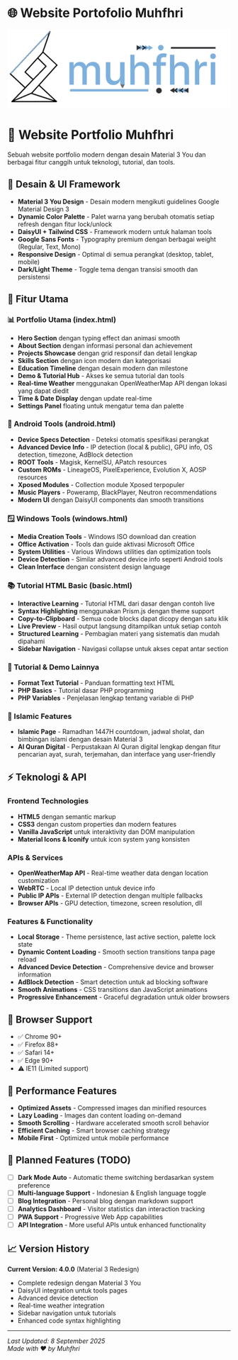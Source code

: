 # 🌐 Website Portofolio Muhfhri
![Preview](css/image/light.gif)

# 🌟 Website Portfolio Muhfhri

Sebuah website portfolio modern dengan desain Material 3 You dan berbagai fitur canggih untuk teknologi, tutorial, dan tools.

## 🎨 Desain & UI Framework

- **Material 3 You Design** - Desain modern mengikuti guidelines Google Material Design 3
- **Dynamic Color Palette** - Palet warna yang berubah otomatis setiap refresh dengan fitur lock/unlock
- **DaisyUI + Tailwind CSS** - Framework modern untuk halaman tools
- **Google Sans Fonts** - Typography premium dengan berbagai weight (Regular, Text, Mono)
- **Responsive Design** - Optimal di semua perangkat (desktop, tablet, mobile)
- **Dark/Light Theme** - Toggle tema dengan transisi smooth dan persistensi

## 🚀 Fitur Utama

### 📊 Portfolio Utama (index.html)
- **Hero Section** dengan typing effect dan animasi smooth
- **About Section** dengan informasi personal dan achievement
- **Projects Showcase** dengan grid responsif dan detail lengkap
- **Skills Section** dengan icon modern dan kategorisasi
- **Education Timeline** dengan desain modern dan milestone
- **Demo & Tutorial Hub** - Akses ke semua tutorial dan tools
- **Real-time Weather** menggunakan OpenWeatherMap API dengan lokasi yang dapat diedit
- **Time & Date Display** dengan update real-time
- **Settings Panel** floating untuk mengatur tema dan palette

### 🤖 Android Tools (android.html)
- **Device Specs Detection** - Deteksi otomatis spesifikasi perangkat
- **Advanced Device Info** - IP detection (local & public), GPU info, OS detection, timezone, AdBlock detection
- **ROOT Tools** - Magisk, KernelSU, APatch resources
- **Custom ROMs** - LineageOS, PixelExperience, Evolution X, AOSP resources  
- **Xposed Modules** - Collection module Xposed terpopuler
- **Music Players** - Poweramp, BlackPlayer, Neutron recommendations
- **Modern UI** dengan DaisyUI components dan smooth transitions

### 🪟 Windows Tools (windows.html)
- **Media Creation Tools** - Windows ISO download dan creation
- **Office Activation** - Tools dan guide aktivasi Microsoft Office
- **System Utilities** - Various Windows utilities dan optimization tools
- **Device Detection** - Similar advanced device info seperti Android tools
- **Clean Interface** dengan consistent design language

### 📚 Tutorial HTML Basic (basic.html)
- **Interactive Learning** - Tutorial HTML dari dasar dengan contoh live
- **Syntax Highlighting** menggunakan Prism.js dengan theme support
- **Copy-to-Clipboard** - Semua code blocks dapat dicopy dengan satu klik
- **Live Preview** - Hasil output langsung ditampilkan untuk setiap contoh
- **Structured Learning** - Pembagian materi yang sistematis dan mudah dipahami
- **Sidebar Navigation** - Navigasi collapse untuk akses cepat antar section

### 🔧 Tutorial & Demo Lainnya
- **Format Text Tutorial** - Panduan formatting text HTML
- **PHP Basics** - Tutorial dasar PHP programming
- **PHP Variables** - Penjelasan lengkap tentang variable di PHP

### 🕌 Islamic Features
- **Islamic Page** - Ramadhan 1447H countdown, jadwal sholat, dan bimbingan islami dengan desain Material 3
- **Al Quran Digital** - Perpustakaan Al Quran digital lengkap dengan fitur pencarian ayat, surah, terjemahan, dan interface yang user-friendly

## ⚡ Teknologi & API

### Frontend Technologies
- **HTML5** dengan semantic markup
- **CSS3** dengan custom properties dan modern features
- **Vanilla JavaScript** untuk interaktivity dan DOM manipulation
- **Material Icons & Iconify** untuk icon system yang konsisten

### APIs & Services
- **OpenWeatherMap API** - Real-time weather data dengan location customization
- **WebRTC** - Local IP detection untuk device info
- **Public IP APIs** - External IP detection dengan multiple fallbacks
- **Browser APIs** - GPU detection, timezone, screen resolution, dll

### Features & Functionality
- **Local Storage** - Theme persistence, last active section, palette lock state
- **Dynamic Content Loading** - Smooth section transitions tanpa page reload
- **Advanced Device Detection** - Comprehensive device and browser information
- **AdBlock Detection** - Smart detection untuk ad blocking software
- **Smooth Animations** - CSS transitions dan JavaScript animations
- **Progressive Enhancement** - Graceful degradation untuk older browsers

## 📱 Browser Support

- ✅ Chrome 90+
- ✅ Firefox 88+  
- ✅ Safari 14+
- ✅ Edge 90+
- ⚠️ IE11 (Limited support)

## 🎯 Performance Features

- **Optimized Assets** - Compressed images dan minified resources
- **Lazy Loading** - Images dan content loading on-demand
- **Smooth Scrolling** - Hardware accelerated smooth scroll behavior
- **Efficient Caching** - Smart browser caching strategy
- **Mobile First** - Optimized untuk mobile performance

## 🔮 Planned Features (TODO)

- [ ] **Dark Mode Auto** - Automatic theme switching berdasarkan system preference
- [ ] **Multi-language Support** - Indonesian & English language toggle
- [ ] **Blog Integration** - Personal blog dengan markdown support
- [ ] **Analytics Dashboard** - Visitor statistics dan interaction tracking
- [ ] **PWA Support** - Progressive Web App capabilities
- [ ] **API Integration** - More useful APIs untuk enhanced functionality

## 📈 Version History

**Current Version: 4.0.0** (Material 3 Redesign)
- Complete redesign dengan Material 3 You
- DaisyUI integration untuk tools pages  
- Advanced device detection
- Real-time weather integration
- Sidebar navigation untuk tutorials
- Enhanced code syntax highlighting

---

*Last Updated: 8 September 2025*  
*Made with ❤️ by Muhfhri*


